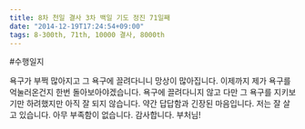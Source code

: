 ```yaml
---
title: 8차 천일 결사 3차 백일 기도 정진 71일째
date: "2014-12-19T17:24:54+09:00"
tags: 8-300th, 71th, 10000 결사, 8000th
---
```


#수행일지

욕구가 부쩍 많아지고 그 욕구에 끌려다니니 망상이 많아집니다. 이제까지 제가 욕구를 억눌러온건지 한번 돌아보아야겠습니다. 욕구에 끌려다니지 않고 다만 그 욕구를 지키보기만 하려했지만 아직 잘 되지 않습니다. 약간 답답함과 긴장된 마음입니다. 저는 잘 살고 있습니다. 아무 부족함이 없습니다. 감사합니다. 부처님!
